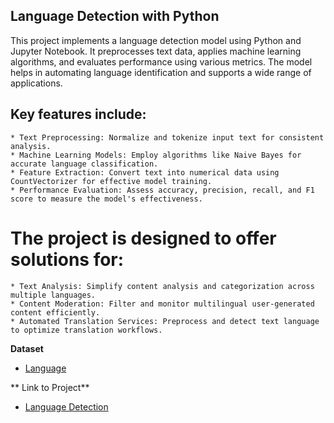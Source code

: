 ## Language Detection with Python
This project implements a language detection model using Python and Jupyter Notebook. It preprocesses text data, applies machine learning algorithms, and evaluates performance using various metrics. The model helps in automating language identification and supports a wide range of applications.

## Key features include:

	* Text Preprocessing: Normalize and tokenize input text for consistent analysis.
	* Machine Learning Models: Employ algorithms like Naive Bayes for accurate language classification.
	* Feature Extraction: Convert text into numerical data using CountVectorizer for effective model training.
	* Performance Evaluation: Assess accuracy, precision, recall, and F1 score to measure the model's effectiveness.

# The project is designed to offer solutions for:

	* Text Analysis: Simplify content analysis and categorization across multiple languages.
	* Content Moderation: Filter and monitor multilingual user-generated content efficiently.
	* Automated Translation Services: Preprocess and detect text language to optimize translation workflows.
**Dataset**
- <a href ="https://github.com/BeingSaka/LanguageDetection-with-Python-Jupyter-Notebook-/blob/main/language.csv" > Language</a>

** Link to Project**
- <a href ="https://github.com/BeingSaka/LanguageDetection-with-Python-Jupyter-Notebook-/blob/main/LanguageDetection.ipynb" > Language Detection</a>
